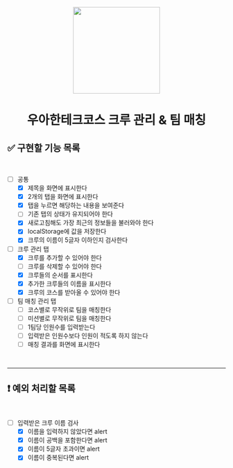<p align="middle" >
  <img width="200px;" src="./images/laptop_emoji.png"/>
</p>
<h1 align="middle">우아한테크코스 크루 관리 & 팀 매칭</h1>

## ✅ 구현할 기능 목록

<br>

- [ ] 공통
  - [x] 제목을 화면에 표시한다
  - [x] 2개의 탭을 화면에 표시한다
  - [x] 탭을 누르면 해당하는 내용을 보여준다
  - [ ] 기존 탭의 상태가 유지되어야 한다
  - [x] 새로고침해도 가장 최근의 정보들을 불러와야 한다
  - [x] localStorage에 값을 저장한다
  - [x] 크루의 이름이 5글자 이하인지 검사한다

- [ ] 크루 관리 탭
  - [x] 크루를 추가할 수 있어야 한다
  - [ ] 크루를 삭제할 수 있어야 한다
  - [x] 크루들의 순서를 표시한다
  - [x] 추가한 크루들의 이름을 표시한다
  - [x] 크루의 코스를 받아올 수 있어야 한다

- [ ] 팀 매칭 관리 탭
  - [ ] 코스별로 무작위로 팀을 매칭한다
  - [ ] 미션별로 무작위로 팀을 매칭한다
  - [ ] 1팀당 인원수를 입력받는다
  - [ ] 입력받은 인원수보다 인원이 적도록 하지 않는다
  - [ ] 매칭 결과를 화면에 표시한다

<br>

--- 
## ❗️ 예외 처리할 목록

<br>

- [ ] 입력받은 크루 이름 검사
  - [x] 이름을 입력하지 않았다면 alert
  - [x] 이름이 공백을 포함한다면 alert
  - [x] 이름이 5글자 초과이면 alert
  - [x] 이름이 중복된다면 alert